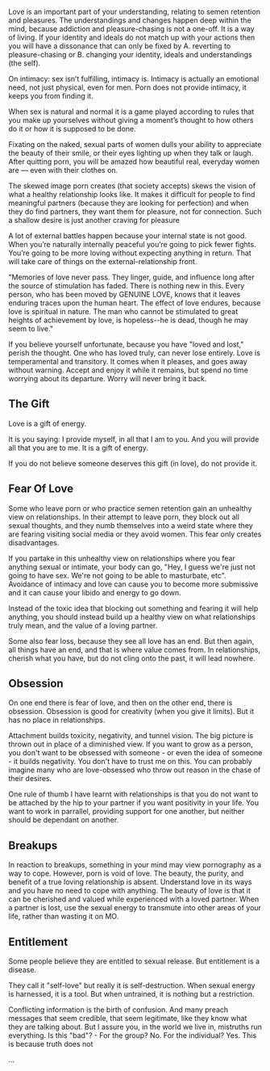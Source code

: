 Love is an important part of your understanding, relating to semen retention and pleasures. The understandings and changes happen deep within the mind, because addiction and pleasure-chasing is not a one-off. It is a way of living. If your identity and ideals do not match up with your actions then you will have a dissonance that can only be fixed by A. reverting to pleasure-chasing or B. changing your identity, ideals and understandings (the self).

On intimacy: sex isn’t fulfilling, intimacy is. Intimacy is actually an emotional need, not just physical, even for men. Porn does not provide intimacy, it keeps you from finding it.

When sex is natural and normal it is a game played according to rules that you make up yourselves without giving a moment’s thought to how others do it or how it is supposed to be done.

Fixating on the naked, sexual parts of women dulls your ability to appreciate the beauty of their smile, or their eyes lighting up when they talk or laugh. After quitting porn, you will be amazed how beautiful real, everyday women are — even with their clothes on.

The skewed image porn creates (that society accepts) skews the vision of what a healthy relationship looks like. It makes it difficult for people to find meaningful partners (because they are looking for perfection) and when they do find partners, they want them for pleasure, not for connection. Such a shallow desire is just another craving for pleasure

A lot of external battles happen because your internal state is not good. When you’re naturally internally peaceful you’re going to pick fewer fights. You’re going to be more loving without expecting anything in return. That will take care of things on the external-relationship front.

"Memories of love never pass. They linger, guide, and influence long after the source of stimulation has faded. There is nothing new in this. Every person, who has been moved by GENUINE LOVE, knows that it leaves enduring traces upon the human heart. The effect of love endures, because love is spiritual in nature. The man who cannot be stimulated to great heights of achievement by love, is hopeless--he is dead, though he may seem to live."

If you believe yourself unfortunate, because you have "loved and lost," perish the thought. One who has loved truly, can never lose entirely. Love is temperamental and transitory. It comes when it pleases, and goes away without warning. Accept and enjoy it while it remains, but spend no time worrying about its departure. Worry will never bring it back.

## The Gift

Love is a gift of energy.

It is you saying: I provide myself, in all that I am to you. And you will provide all that you are to me. It is a gift of energy.

If you do not believe someone deserves this gift (in love), do not provide it.

## Fear Of Love

Some who leave porn or who practice semen retention gain an unhealthy view on relationships. In their attempt to leave porn, they block out all sexual thoughts, and they numb themselves into a weird state where they are fearing visiting social media or they avoid women. This fear only creates disadvantages.

If you partake in this unhealthy view on relationships where you fear anything sexual or intimate, your body can go, "Hey, I guess we're just not going to have sex. We're not going to be able to masturbate, etc". Avoidance of intimacy and love can cause you to become more submissive and it can cause your libido and energy to go down.

Instead of the toxic idea that blocking out something and fearing it will help anything, you should instead build up a healthy view on what relationships truly mean, and the value of a loving partner.

Some also fear loss, because they see all love has an end. But then again, all things have an end, and that is where value comes from. In relationships, cherish what you have, but do not cling onto the past, it will lead nowhere.

## Obsession

On one end there is fear of love, and then on the other end, there is obsession. Obsession is good for creativity (when you give it limits). But it has no place in relationships.

Attachment builds toxicity, negativity, and tunnel vision. The big picture is thrown out in place of a diminished view. If you want to grow as a person, you don't want to be obsessed with someone - or even the idea of someone - it builds negativity. You don't have to trust me on this. You can probably imagine many who are love-obsessed who throw out reason in the chase of their desires.

One rule of thumb I have learnt with relationships is that you do not want to be attached by the hip to your partner if you want positivity in your life. You want to work in parrallel, providing support for one another, but neither should be dependant on another.

## Breakups

In reaction to breakups, something in your mind may view pornography as a way to cope. However, porn is void of love. The beauty, the purity, and benefit of a true loving relationship is absent. Understand love in its ways and you have no need to cope with anything. The beauty of love is that it can be cherished and valued while experienced with a loved partner. When a partner is lost, use the sexual energy to transmute into other areas of your life, rather than wasting it on MO.

## Entitlement

Some people believe they are entitled to sexual release. But entitlement is a disease.

They call it "self-love" but really it is self-destruction. When sexual energy is harnessed, it is a tool. But when untrained, it is nothing but a restriction.

Conflicting information is the birth of confusion. And many preach messages that seem credible, that seem legitimate, like they know what they are talking about. But I assure you, in the world we live in, mistruths run everything. Is this "bad"? - For the group? No. For the individual? Yes. This is because truth does not 

...